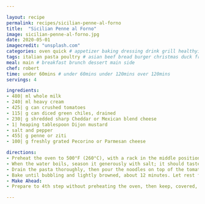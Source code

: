 ```yaml
---

layout: recipe
permalink: recipes/sicilian-penne-al-forno 
title:  "Sicilian Penne al Forno"
image: sicilian-penne-al-forno.jpg
date: 2020-05-01 
imagecredit: "unsplash.com" 
categories: oven quick # appetizer baking dressing drink grill healthyish marinade oven pickling quick raw salad sandwich sauce snack soup
tags: italian pasta poultry # asian beef bread burger christmas duck french fruit indian italian mexican nuts pasta pork poultry rice seafood thanksgiving vegetarian
meal: main # breakfast brunch dessert main side
chef: robert 
time: under 60mins # under 60mins under 120mins over 120mins
servings: 4

ingredients:
- 480| ml whole milk
- 240| ml heavy cream
- 425| g can crushed tomatoes
- 115| g can diced green chiles, drained
- 230| g shredded sharp Cheddar or Mexican blend cheese
- 1| heaping tablespoon Dijon mustard
- salt and pepper
- 455| g penne or ziti
- 100| g freshly grated Pecorino or Parmesan cheese

directions:
- Preheat the oven to 500°F (260°C), with a rack in the middle position. Bring a large pot of water to a boil over high heat. Meanwhile, in a 13 by 9-inch (33 by 23-cm) baking dish, stir together the milk, cream, tomatoes, chiles, Cheddar, and mustard. Season with 1 teaspoon salt and some pepper, then set the tomato mixture aside.
- When the water boils, season it generously with salt; it should taste like seawater. When it returns to a boil, add the pasta, quickly stir to separate the noodles, then cover the pot. When the water returns to a boil again, uncover and boil the pasta until very al dente, stirring occasionally.
- Drain the pasta thoroughly, then pour the noodles on top of the tomato mixture and toss to combine. Gently “shake” the dish to distribute the ingredients, then top evenly with the Pecorino.
- Bake until bubbling and lightly browned, about 12 minutes. Let rest for 5 to 10 minutes before serving.
- Make Ahead:
- Prepare to 4th step without preheating the oven, then keep, covered, in the refrigerator for up to 3 days or in the freezer for up to 1 month. Bake, covered, at 350°F (175°C) until hot, about 30 to 60 minutes (if frozen), uncovering for the last 10 minutes or so.

--- 
```

